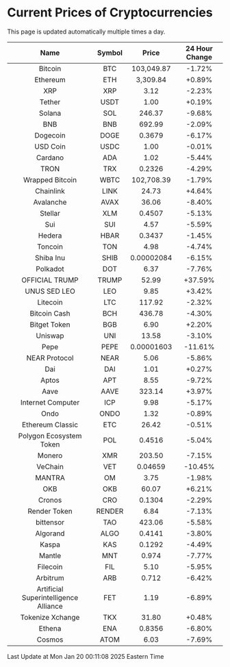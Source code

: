 # Current Prices of Cryptocurrencies
This page is updated automatically multiple times a day.

| Name | Symbol | Price | 24 Hour Change |
| :---: |:---:| :---: | :---: |
| Bitcoin | BTC | 103,049.87 | -1.72% |
| Ethereum | ETH | 3,309.84 | +0.89% |
| XRP | XRP | 3.12 | -2.23% |
| Tether | USDT | 1.00 | +0.19% |
| Solana | SOL | 246.37 | -9.68% |
| BNB | BNB | 692.99 | -2.09% |
| Dogecoin | DOGE | 0.3679 | -6.17% |
| USD Coin | USDC | 1.00 | -0.01% |
| Cardano | ADA | 1.02 | -5.44% |
| TRON | TRX | 0.2326 | -4.29% |
| Wrapped Bitcoin | WBTC | 102,708.39 | -1.79% |
| Chainlink | LINK | 24.73 | +4.64% |
| Avalanche | AVAX | 36.06 | -8.40% |
| Stellar | XLM | 0.4507 | -5.13% |
| Sui | SUI | 4.57 | -5.59% |
| Hedera | HBAR | 0.3437 | -1.45% |
| Toncoin | TON | 4.98 | -4.74% |
| Shiba Inu | SHIB | 0.00002084 | -6.15% |
| Polkadot | DOT | 6.37 | -7.76% |
| OFFICIAL TRUMP | TRUMP | 52.99 | +37.59% |
| UNUS SED LEO | LEO | 9.85 | +3.42% |
| Litecoin | LTC | 117.92 | -2.32% |
| Bitcoin Cash | BCH | 436.78 | -4.30% |
| Bitget Token | BGB | 6.90 | +2.20% |
| Uniswap | UNI | 13.58 | -3.10% |
| Pepe | PEPE | 0.00001603 | -11.61% |
| NEAR Protocol | NEAR | 5.06 | -5.86% |
| Dai | DAI | 1.01 | +0.27% |
| Aptos | APT | 8.55 | -9.72% |
| Aave | AAVE | 323.14 | +3.97% |
| Internet Computer | ICP | 9.98 | -5.17% |
| Ondo | ONDO | 1.32 | -0.89% |
| Ethereum Classic | ETC | 26.42 | -0.51% |
| Polygon Ecosystem Token | POL | 0.4516 | -5.04% |
| Monero | XMR | 203.50 | -7.15% |
| VeChain | VET | 0.04659 | -10.45% |
| MANTRA | OM | 3.75 | -1.98% |
| OKB | OKB | 60.07 | +6.21% |
| Cronos | CRO | 0.1304 | -2.29% |
| Render Token | RENDER | 6.84 | -7.13% |
| bittensor | TAO | 423.06 | -5.58% |
| Algorand | ALGO | 0.4141 | -3.80% |
| Kaspa | KAS | 0.1292 | -4.49% |
| Mantle | MNT | 0.974 | -7.77% |
| Filecoin | FIL | 5.10 | -5.95% |
| Arbitrum | ARB | 0.712 | -6.42% |
| Artificial Superintelligence Alliance | FET | 1.19 | -6.89% |
| Tokenize Xchange | TKX | 31.80 | +0.48% |
| Ethena | ENA | 0.8356 | -6.80% |
| Cosmos | ATOM | 6.03 | -7.69% |

Last Update at Mon Jan 20 00:11:08 2025 Eastern Time